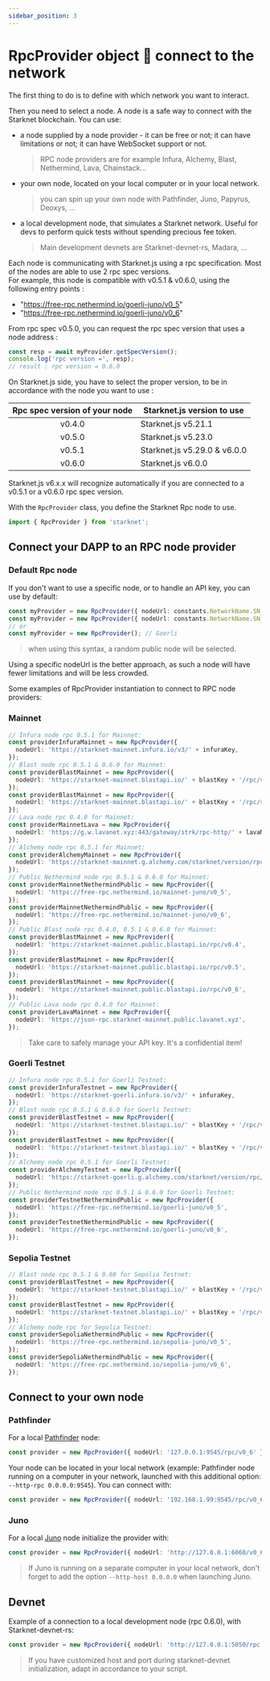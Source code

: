 ```yaml
---
sidebar_position: 3
---
```


# RpcProvider object 🔌 connect to the network

The first thing to do is to define with which network you want to interact.

Then you need to select a node. A node is a safe way to connect with the Starknet blockchain. You can use:

- a node supplied by a node provider - it can be free or not; it can have limitations or not; it can have WebSocket support or not.
  > RPC node providers are for example Infura, Alchemy, Blast, Nethermind, Lava, Chainstack...
- your own node, located on your local computer or in your local network.
  > you can spin up your own node with Pathfinder, Juno, Papyrus, Deoxys, ...
- a local development node, that simulates a Starknet network. Useful for devs to perform quick tests without spending precious fee token.
  > Main development devnets are Starknet-devnet-rs, Madara, ...

Each node is communicating with Starknet.js using a rpc specification. Most of the nodes are able to use 2 rpc spec versions.  
For example, this node is compatible with v0.5.1 & v0.6.0, using the following entry points :

- "https://free-rpc.nethermind.io/goerli-juno/v0_5"
- "https://free-rpc.nethermind.io/goerli-juno/v0_6"

From rpc spec v0.5.0, you can request the rpc spec version that uses a node address :

```typescript
const resp = await myProvider.getSpecVersion();
console.log('rpc version =', resp);
// result : rpc version = 0.6.0
```

On Starknet.js side, you have to select the proper version, to be in accordance with the node you want to use :

| Rpc spec version of your node | Starknet.js version to use   |
| :---------------------------: | ---------------------------- |
|            v0.4.0             | Starknet.js v5.21.1          |
|            v0.5.0             | Starknet.js v5.23.0          |
|            v0.5.1             | Starknet.js v5.29.0 & v6.0.0 |
|            v0.6.0             | Starknet.js v6.0.0           |

Starknet.js v6.x.x will recognize automatically if you are connected to a v0.5.1 or a v0.6.0 rpc spec version.

With the `RpcProvider` class, you define the Starknet Rpc node to use.

```typescript
import { RpcProvider } from 'starknet';
```

## Connect your DAPP to an RPC node provider

### Default Rpc node

If you don't want to use a specific node, or to handle an API key, you can use by default:

```typescript
const myProvider = new RpcProvider({ nodeUrl: constants.NetworkName.SN_GOERLI });
const myProvider = new RpcProvider({ nodeUrl: constants.NetworkName.SN_MAIN });
// or
const myProvider = new RpcProvider(); // Goerli
```

> when using this syntax, a random public node will be selected.

Using a specific nodeUrl is the better approach, as such a node will have fewer limitations and will be less crowded.

Some examples of RpcProvider instantiation to connect to RPC node providers:

### Mainnet

```typescript
// Infura node rpc 0.5.1 for Mainnet:
const providerInfuraMainnet = new RpcProvider({
  nodeUrl: 'https://starknet-mainnet.infura.io/v3/' + infuraKey,
});
// Blast node rpc 0.5.1 & 0.6.0 for Mainnet:
const providerBlastMainnet = new RpcProvider({
  nodeUrl: 'https://starknet-mainnet.blastapi.io/' + blastKey + '/rpc/v0.5',
});
const providerBlastMainnet = new RpcProvider({
  nodeUrl: 'https://starknet-mainnet.blastapi.io/' + blastKey + '/rpc/v0_6',
});
// Lava node rpc 0.4.0 for Mainnet:
const providerMainnetLava = new RpcProvider({
  nodeUrl: 'https://g.w.lavanet.xyz:443/gateway/strk/rpc-http/' + lavaMainnetKey,
});
// Alchemy node rpc 0.5.1 for Mainnet:
const providerAlchemyMainnet = new RpcProvider({
  nodeUrl: 'https://starknet-mainnet.g.alchemy.com/starknet/version/rpc/v0.5/' + alchemyKey,
});
// Public Nethermind node rpc 0.5.1 & 0.6.0 for Mainnet:
const providerMainnetNethermindPublic = new RpcProvider({
  nodeUrl: 'https://free-rpc.nethermind.io/mainnet-juno/v0_5',
});
const providerMainnetNethermindPublic = new RpcProvider({
  nodeUrl: 'https://free-rpc.nethermind.io/mainnet-juno/v0_6',
});
// Public Blast node rpc 0.4.0, 0.5.1 & 0.6.0 for Mainnet:
const providerBlastMainnet = new RpcProvider({
  nodeUrl: 'https://starknet-mainnet.public.blastapi.io/rpc/v0.4',
});
const providerBlastMainnet = new RpcProvider({
  nodeUrl: 'https://starknet-mainnet.public.blastapi.io/rpc/v0.5',
});
const providerBlastMainnet = new RpcProvider({
  nodeUrl: 'https://starknet-mainnet.public.blastapi.io/rpc/v0_6',
});
// Public Lava node rpc 0.4.0 for Mainnet:
const providerLavaMainnet = new RpcProvider({
  nodeUrl: 'https://json-rpc.starknet-mainnet.public.lavanet.xyz',
});
```

> Take care to safely manage your API key. It's a confidential item!

### Goerli Testnet

```typescript
// Infura node rpc 0.5.1 for Goerli Testnet:
const providerInfuraTestnet = new RpcProvider({
  nodeUrl: 'https://starknet-goerli.infura.io/v3/' + infuraKey,
});
// Blast node rpc 0.5.1 & 0.6.0 for Goerli Testnet:
const providerBlastTestnet = new RpcProvider({
  nodeUrl: 'https://starknet-testnet.blastapi.io/' + blastKey + '/rpc/v0.5',
});
const providerBlastTestnet = new RpcProvider({
  nodeUrl: 'https://starknet-testnet.blastapi.io/' + blastKey + '/rpc/v0_6',
});
// Alchemy node rpc 0.5.1 for Goerli Testnet:
const providerAlchemyTestnet = new RpcProvider({
  nodeUrl: 'https://starknet-goerli.g.alchemy.com/starknet/version/rpc/v0.5/' + alchemyKey,
});
// Public Nethermind node rpc 0.5.1 & 0.6.0 for Goerli Testnet:
const providerTestnetNethermindPublic = new RpcProvider({
  nodeUrl: 'https://free-rpc.nethermind.io/goerli-juno/v0_5',
});
const providerTestnetNethermindPublic = new RpcProvider({
  nodeUrl: 'https://free-rpc.nethermind.io/goerli-juno/v0_6',
});
```

### Sepolia Testnet

```typescript
// Blast node rpc 0.5.1 & 0.60 for Sepolia Testnet:
const providerBlastTestnet = new RpcProvider({
  nodeUrl: 'https://starknet-testnet.blastapi.io/' + blastKey + '/rpc/v0.5',
});
const providerBlastTestnet = new RpcProvider({
  nodeUrl: 'https://starknet-testnet.blastapi.io/' + blastKey + '/rpc/v0_6',
});
// Alchemy node rpc for Sepolia Testnet:
const providerSepoliaNethermindPublic = new RpcProvider({
  nodeUrl: 'https://free-rpc.nethermind.io/sepolia-juno/v0_5',
});
const providerSepoliaNethermindPublic = new RpcProvider({
  nodeUrl: 'https://free-rpc.nethermind.io/sepolia-juno/v0_6',
});
```

## Connect to your own node

### Pathfinder

For a local [Pathfinder](https://github.com/eqlabs/pathfinder) node:

```typescript
const provider = new RpcProvider({ nodeUrl: '127.0.0.1:9545/rpc/v0_6' });
```

Your node can be located in your local network (example: Pathfinder node running on a computer in your network, launched with this additional option: `--http-rpc 0.0.0.0:9545`).
You can connect with:

```typescript
const provider = new RpcProvider({ nodeUrl: '192.168.1.99:9545/rpc/v0_6' });
```

### Juno

For a local [Juno](https://github.com/NethermindEth/juno) node initialize the provider with:

```typescript
const provider = new RpcProvider({ nodeUrl: 'http://127.0.0.1:6060/v0_6' });
```

> If Juno is running on a separate computer in your local network, don't forget to add the option `--http-host 0.0.0.0` when launching Juno.

## Devnet

Example of a connection to a local development node (rpc 0.6.0), with Starknet-devnet-rs:

```typescript
const provider = new RpcProvider({ nodeUrl: 'http://127.0.0.1:5050/rpc' });
```

> If you have customized host and port during starknet-devnet initialization, adapt in accordance to your script.
